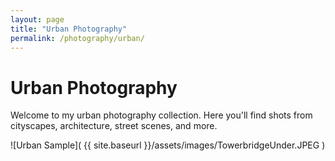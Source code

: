 ```yaml
---
layout: page
title: "Urban Photography"
permalink: /photography/urban/
---
```


# Urban Photography

Welcome to my urban photography collection. Here you'll find shots from cityscapes, architecture, street scenes, and more.

![Urban Sample]( {{ site.baseurl }}/assets/images/TowerbridgeUnder.JPEG )

<!-- Add more urban photos here -->
